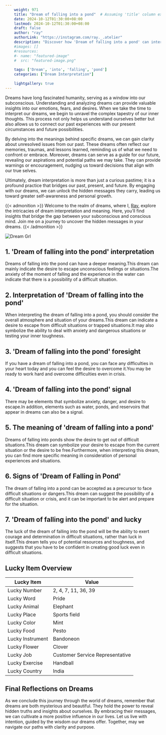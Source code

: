 ```yaml
---
    weight: 971
    title: "Dream of falling into a pond"  # Assuming 'title' column exists
    date: 2024-10-12T01:30:00+08:00
    lastmod: 2024-10-12T01:30:00+08:00
    draft: false
    author: "ray"
    authorLink: "https://instagram.com/ray._.atelier"
    description: "Discover how 'Dream of falling into a pond' can interpret your future and uncover its significant meanings in your life."
    #images: []
    #resources:
    #- name: "featured-image"
    #  src: "featured-image.png"
    
    tags: ['Dream', 'into', 'falling', 'pond']
    categories: ["Dream Interpretation"]
    
    lightgallery: true
---
```

    
Dreams have long fascinated humanity, serving as a window into our subconscious. Understanding and analyzing dreams can provide valuable insights into our emotions, fears, and desires. When we take the time to interpret our dreams, we begin to unravel the complex tapestry of our inner thoughts. This process not only helps us understand ourselves better but also allows us to connect our past experiences with our present circumstances and future possibilities.

By delving into the meanings behind specific dreams, we can gain clarity about unresolved issues from our past. These dreams often reflect our memories, traumas, and lessons learned, reminding us of what we need to confront or embrace. Moreover, dreams can serve as a guide for our future, revealing our aspirations and potential paths we may take. They can provide warnings or encouragement, nudging us toward decisions that align with our true selves.

Ultimately, dream interpretation is more than just a curious pastime; it is a profound practice that bridges our past, present, and future. By engaging with our dreams, we can unlock the hidden messages they carry, leading us toward greater self-awareness and personal growth.

{{< admonition >}}
Welcome to the realm of dreams, where I, [Ray](https://instagram.com/ray._.atelier), explore the intricacies of dream interpretation and meaning. Here, you’ll find insights that bridge the gap between your subconscious and conscious mind. Join me on a journey to uncover the hidden messages in your dreams.
{{< /admonition >}}

![Dream Grl](https://cdn.pixabay.com/photo/2017/11/02/03/35/gothic-2910057_1280.jpg "Dream Grl")

## 1. 'Dream of falling into the pond' interpretation
Dreams of falling into the pond can have a deeper meaning.This dream can mainly indicate the desire to escape unconscious feelings or situations.The anxiety of the moment of falling and the experience in the water can indicate that there is a possibility of a difficult situation.

## 2. Interpretation of 'Dream of falling into the pond'
When interpreting the dream of falling into a pond, you should consider the overall atmosphere and situation of your dreams.This dream can indicate a desire to escape from difficult situations or trapped situations.It may also symbolize the ability to deal with anxiety and dangerous situations or testing your inner toughness.

## 3. 'Dream of falling into the pond' foresight
If you have a dream of falling into a pond, you can face any difficulties in your heart today and you can feel the desire to overcome it.You may be ready to work hard and overcome difficulties even in crisis.

## 4. 'Dream of falling into the pond' signal
There may be elements that symbolize anxiety, danger, and desire to escape.In addition, elements such as water, ponds, and reservoirs that appear in dreams can also be a signal.

## 5. The meaning of 'dream of falling into a pond'
Dreams of falling into ponds show the desire to get out of difficult situations.This dream can symbolize your desire to escape from the current situation or the desire to be free.Furthermore, when interpreting this dream, you can find more specific meaning in consideration of personal experiences and situations.

## 6. Signs of 'Dream of Falling in Pond'
The dream of falling into a pond can be accepted as a precursor to face difficult situations or dangers.This dream can suggest the possibility of a difficult situation or crisis, and it can be important to be alert and prepare for the situation.

## 7. 'Dream of falling into the pond' and lucky
The luck of the dream of falling into the pond will be the ability to exert courage and determination in difficult situations, rather than luck in itself.This dream tells you of potential resources and toughness, and suggests that you have to be confident in creating good luck even in difficult situations.

## Lucky Item Overview
| Lucky Item          | Value              |
|---------------|--------------------|
| Lucky Number        | 2, 4, 7, 11, 36, 39  |
| Lucky Word          | Pride |
| Lucky Animal        | Elephant |
| Lucky Place         | Sports field     |
| Lucky Color         | Mint     |
| Lucky Food          | Pesto      |
| Lucky Instrument    | Bandoneon |
| Lucky Flower        | Clover    |
| Lucky Job           | Customer Service Representative       |
| Lucky Exercise      | Handball  |
| Lucky Country       | India    |


##  Final Reflections on Dreams

As we conclude this journey through the world of dreams, remember that dreams are both mysterious and beautiful. They hold the power to reveal hidden truths and insights about ourselves. By embracing their messages, we can cultivate a more positive influence in our lives. Let us live with intention, guided by the wisdom our dreams offer. Together, may we navigate our paths with clarity and purpose.

